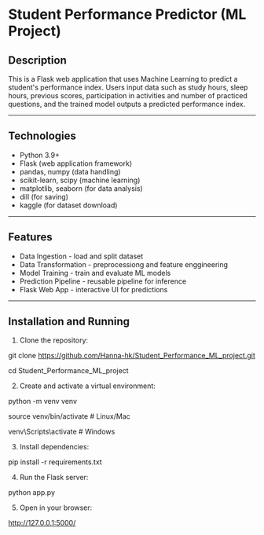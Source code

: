 # Student Performance Predictor (ML Project)

## Description
This is a Flask web application that uses Machine Learning to predict a student's performance index.
Users input data such as study hours, sleep hours, previous scores, participation in activities and number of practiced questions, and the trained model outputs a predicted performance index.

---

## Technologies
- Python 3.9+
- Flask (web application framework)
- pandas, numpy (data handling)
- scikit-learn, scipy (machine learning)
- matplotlib, seaborn (for data analysis)
- dill (for saving)
- kaggle (for dataset download)

---

## Features
- Data Ingestion - load and split dataset
- Data Transformation - preprocessiong and feature enggineering
- Model Training - train and evaluate ML models
- Prediction Pipeline - reusable pipeline for inference
- Flask Web App - interactive UI for predictions

---

## Installation and Running

1. Clone the repository:

git clone https://github.com/Hanna-hk/Student_Performance_ML_project.git

cd Student_Performance_ML_project

2. Create and activate a virtual environment:

python -m venv venv

source venv/bin/activate    # Linux/Mac

venv\Scripts\activate       # Windows

3. Install dependencies:

pip install -r requirements.txt

4. Run the Flask server:

python app.py

5. Open in your browser:

http://127.0.0.1:5000/
